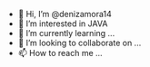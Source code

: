 - 👋 Hi, I’m @denizamora14
- 👀 I’m interested in JAVA 
- 🌱 I’m currently learning ...
- 💞️ I’m looking to collaborate on ...
- 📫 How to reach me ...

<!---
denizamora14/denizamora14 is a ✨ special ✨ repository because its `README.md` (this file) appears on your GitHub profile.
You can click the Preview link to take a look at your changes.
--->
